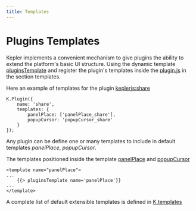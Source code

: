 ```yaml
---
title: Templates
---
```


# Plugins Templates
Kepler implements a convenient mechanism to give plugins the ability to extend the platform's basic UI structure. 
Using the dynamic template [pluginsTemplate](https://github.com/Keplerjs/Kepler/tree/master/packages/keplerjs-ui/client/views/pluginsTemplate.js) and register the plugin's templates inside the [plugin.js](architecture.html#Plugin-js) in the section templates.

Here an example of templates for the plugin [keplerjs:share](https://github.com/Keplerjs/Kepler/tree/master/packages/keplerjs-share/plugin.js)
```
K.Plugin({
    name: 'share',
    templates: {
        panelPlace: ['panelPlace_share'],
        popupCursor: 'popupCursor_share'
    }
});
```
Any plugin can be define one or many templates to include in default templates *panelPlace*, *popupCursor*.

The templates positioned inside the template [panelPlace](https://github.com/Keplerjs/Kepler/tree/master/packages/keplerjs-ui/client/views/panels/place.html#L45) and [popupCursor](https://github.com/Keplerjs/Kepler/tree/master/packages/keplerjs-ui/client/views/popups.html)
```
<template name="panelPlace">
...
    {{> pluginsTemplate name='panelPlace'}}
...
</template>
```

A complete list of default extensible templates is defined in [K.templates](https://github.com/Keplerjs/Kepler/tree/master/packages/keplerjs-core/modules/templates.js)
